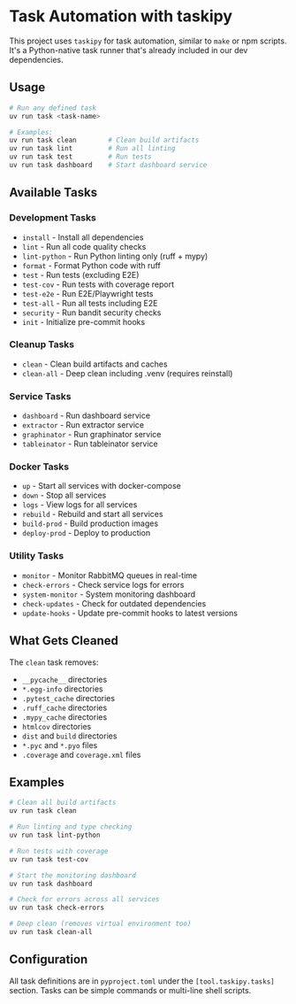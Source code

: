 # Task Automation with taskipy

This project uses `taskipy` for task automation, similar to `make` or npm scripts. It's a Python-native task runner that's already included in our dev dependencies.

## Usage

```bash
# Run any defined task
uv run task <task-name>

# Examples:
uv run task clean        # Clean build artifacts
uv run task lint         # Run all linting
uv run task test         # Run tests
uv run task dashboard    # Start dashboard service
```

## Available Tasks

### Development Tasks

- `install` - Install all dependencies
- `lint` - Run all code quality checks
- `lint-python` - Run Python linting only (ruff + mypy)
- `format` - Format Python code with ruff
- `test` - Run tests (excluding E2E)
- `test-cov` - Run tests with coverage report
- `test-e2e` - Run E2E/Playwright tests
- `test-all` - Run all tests including E2E
- `security` - Run bandit security checks
- `init` - Initialize pre-commit hooks

### Cleanup Tasks

- `clean` - Clean build artifacts and caches
- `clean-all` - Deep clean including .venv (requires reinstall)

### Service Tasks

- `dashboard` - Run dashboard service
- `extractor` - Run extractor service
- `graphinator` - Run graphinator service
- `tableinator` - Run tableinator service

### Docker Tasks

- `up` - Start all services with docker-compose
- `down` - Stop all services
- `logs` - View logs for all services
- `rebuild` - Rebuild and start all services
- `build-prod` - Build production images
- `deploy-prod` - Deploy to production

### Utility Tasks

- `monitor` - Monitor RabbitMQ queues in real-time
- `check-errors` - Check service logs for errors
- `system-monitor` - System monitoring dashboard
- `check-updates` - Check for outdated dependencies
- `update-hooks` - Update pre-commit hooks to latest versions

## What Gets Cleaned

The `clean` task removes:

- `__pycache__` directories
- `*.egg-info` directories
- `.pytest_cache` directories
- `.ruff_cache` directories
- `.mypy_cache` directories
- `htmlcov` directories
- `dist` and `build` directories
- `*.pyc` and `*.pyo` files
- `.coverage` and `coverage.xml` files

## Examples

```bash
# Clean all build artifacts
uv run task clean

# Run linting and type checking
uv run task lint-python

# Run tests with coverage
uv run task test-cov

# Start the monitoring dashboard
uv run task dashboard

# Check for errors across all services
uv run task check-errors

# Deep clean (removes virtual environment too)
uv run task clean-all
```

## Configuration

All task definitions are in `pyproject.toml` under the `[tool.taskipy.tasks]` section. Tasks can be simple commands or multi-line shell scripts.
